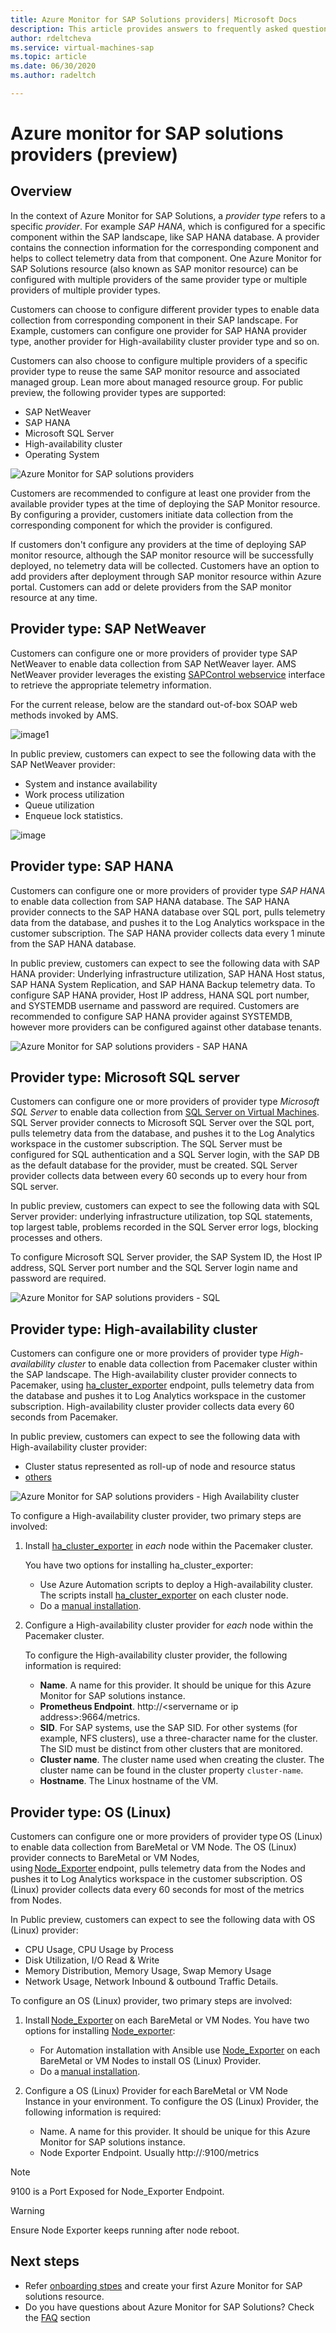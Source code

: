 ```yaml
---
title: Azure Monitor for SAP Solutions providers| Microsoft Docs
description: This article provides answers to frequently asked questions about Azure monitor for SAP solutions providers.
author: rdeltcheva
ms.service: virtual-machines-sap
ms.topic: article
ms.date: 06/30/2020
ms.author: radeltch

---
```


# Azure monitor for SAP solutions providers (preview)

## Overview  

In the context of Azure Monitor for SAP Solutions, a *provider type* refers to a specific *provider*. For example *SAP HANA*, which is configured for a specific component within the SAP landscape, like SAP HANA database. A provider contains the connection information for the corresponding component and helps to collect telemetry data from that component. One Azure Monitor for SAP Solutions resource (also known as SAP monitor resource) can be configured with multiple providers of the same provider type or multiple providers of multiple provider types.
   
Customers can choose to configure different provider types to enable data collection from corresponding component in their SAP landscape. For Example, customers can configure one provider for SAP HANA provider type, another provider for High-availability cluster provider type and so on.  

Customers can also choose to configure multiple providers of a specific provider type to reuse the same SAP monitor resource and associated managed group. Lean more about managed resource group. 
For public preview, the following provider types are supported:   
- SAP NetWeaver
- SAP HANA
- Microsoft SQL Server
- High-availability cluster
- Operating System

![Azure Monitor for SAP solutions providers](./media/azure-monitor-sap/azure-monitor-providers.png)

Customers are recommended to configure at least one provider from the available provider types at the time of deploying the SAP Monitor resource. By configuring a provider, customers initiate data collection from the corresponding component for which the provider is configured.   

If customers don't configure any providers at the time of deploying SAP monitor resource, although the SAP monitor resource will be successfully deployed, no telemetry data will be collected. Customers have an option to add providers after deployment through SAP monitor resource within Azure portal. Customers can add or delete providers from the SAP monitor resource at any time.

## Provider type: SAP NetWeaver

Customers can configure one or more providers of provider type SAP NetWeaver to enable data collection from SAP NetWeaver layer. AMS NetWeaver provider leverages the existing [SAPControl webservice](https://www.sap.com/documents/2016/09/0a40e60d-8b7c-0010-82c7-eda71af511fa.html) interface to retrieve the appropriate telemetry information.

For the current release, below are the standard out-of-box SOAP web methods invoked by AMS.

![image1](https://user-images.githubusercontent.com/75772258/114600036-820d8280-9cb1-11eb-9f25-d886ab1d5414.png)

In public preview, customers can expect to see the following data with the SAP NetWeaver provider: 
- System and instance availability
- Work process utilization
- Queue utilization
- Enqueue lock statistics.

![image](https://user-images.githubusercontent.com/75772258/114581825-a9f2eb00-9c9d-11eb-8e6f-79cee7c5093f.png)

## Provider type: SAP HANA

Customers can configure one or more providers of provider type *SAP HANA* to enable data collection from SAP HANA database. The SAP HANA provider connects to the SAP HANA database over SQL port, pulls telemetry data from the database, and pushes it to the Log Analytics workspace in the customer subscription. The SAP HANA provider collects data every 1 minute from the SAP HANA database.  

In public preview, customers can expect to see the following data with SAP HANA provider: Underlying infrastructure utilization, SAP HANA Host status, SAP HANA System Replication, and SAP HANA Backup telemetry data. 
To configure SAP HANA provider, Host IP address, HANA SQL port number, and SYSTEMDB username and password are required. Customers are recommended to configure SAP HANA provider against SYSTEMDB, however more providers can be configured against other database tenants.

![Azure Monitor for SAP solutions providers - SAP HANA](./media/azure-monitor-sap/azure-monitor-providers-hana.png)

## Provider type: Microsoft SQL server

Customers can configure one or more providers of provider type *Microsoft SQL Server* to enable data collection from [SQL Server on Virtual Machines](https://azure.microsoft.com/services/virtual-machines/sql-server/). SQL Server provider connects to Microsoft SQL Server over the SQL port, pulls telemetry data from the database, and pushes it to the Log Analytics workspace in the customer subscription. The SQL Server must be configured for SQL authentication and a SQL Server login, with the SAP DB as the default database for the provider, must be created. SQL Server provider collects data between every 60 seconds up to every hour from SQL server.  

In public preview, customers can expect to see the following data with SQL Server provider: underlying infrastructure utilization, top SQL statements, top largest table, problems recorded in the SQL Server error logs, blocking processes and others.  

To configure Microsoft SQL Server provider, the SAP System ID, the Host IP address, SQL Server port number and the SQL Server login name and password are required.

![Azure Monitor for SAP solutions providers - SQL](./media/azure-monitor-sap/azure-monitor-providers-sql.png)

## Provider type: High-availability cluster
Customers can configure one or more providers of provider type *High-availability cluster* to enable data collection from Pacemaker cluster within the SAP landscape. The High-availability cluster provider connects to Pacemaker,  using [ha_cluster_exporter](https://github.com/ClusterLabs/ha_cluster_exporter) endpoint, pulls telemetry data from the database and pushes it to Log Analytics workspace in the customer subscription. High-availability cluster provider collects data every 60 seconds from Pacemaker.  

In public preview, customers can expect to see the following data with High-availability cluster provider:   
 - Cluster status represented as roll-up of node and resource status 
 - [others](https://github.com/ClusterLabs/ha_cluster_exporter/blob/master/doc/metrics.md) 

![Azure Monitor for SAP solutions providers - High Availability cluster](./media/azure-monitor-sap/azure-monitor-providers-pacemaker-cluster.png)

To configure a High-availability cluster provider, two primary steps are involved:

1. Install [ha_cluster_exporter](https://github.com/ClusterLabs/ha_cluster_exporter) in *each* node within the Pacemaker cluster.

   You have two options for installing ha_cluster_exporter:
   
   - Use Azure Automation scripts to deploy a High-availability cluster. The scripts install [ha_cluster_exporter](https://github.com/ClusterLabs/ha_cluster_exporter) on each cluster node.  
   - Do a [manual installation](https://github.com/ClusterLabs/ha_cluster_exporter#manual-clone--build). 

2. Configure a High-availability cluster provider for *each* node within the Pacemaker cluster.

   To configure the High-availability cluster provider, the following information is required:
   
   - **Name**. A name for this provider. It should be unique for this Azure Monitor for SAP solutions instance.
   - **Prometheus Endpoint**. http\://\<servername or ip address\>:9664/metrics.
   - **SID**. For SAP systems, use the SAP SID. For other systems (for example, NFS clusters), use a three-character name for the cluster. The SID must be distinct from other clusters that are monitored.   
   - **Cluster name**. The cluster name used when creating the cluster. The cluster name can be found in the cluster property `cluster-name`.
   - **Hostname**. The Linux hostname of the VM.  

## Provider type: OS (Linux)
Customers can configure one or more providers of provider type OS (Linux) to enable data collection from BareMetal or VM Node. The OS (Linux) provider connects to BareMetal or VM Nodes, using [Node_Exporter](https://github.com/prometheus/node_exporter) endpoint, pulls telemetry data from the Nodes and pushes it to Log Analytics workspace in the customer subscription. OS (Linux) provider collects data every 60 seconds for most of the metrics from Nodes. 

In Public preview, customers can expect to see the following data with OS (Linux) provider: 
   - CPU Usage, CPU Usage by Process 
   - Disk Utilization, I/O Read & Write 
   - Memory Distribution, Memory Usage, Swap Memory Usage 
   - Network Usage, Network Inbound & outbound Traffic Details. 

To configure an OS (Linux) provider, two primary steps are involved:
1. Install [Node_Exporter](https://github.com/prometheus/node_exporter) on each BareMetal or VM Nodes.
   You have two options for installing [Node_exporter](https://github.com/prometheus/node_exporter): 
      - For Automation installation with Ansible use [Node_Exporter](https://github.com/prometheus/node_exporter) on each BareMetal or VM Nodes to install OS (Linux) Provider.  
      - Do a [manual installation](https://prometheus.io/docs/guides/node-exporter/).

2. Configure a OS (Linux) Provider for each BareMetal or VM Node Instance in your environment. 
   To configure the OS (Linux) Provider, the following information is required: 
      - Name. A name for this provider. It should be unique for this Azure Monitor for SAP solutions instance. 
      - Node Exporter Endpoint. Usually http://<servername or ip address>:9100/metrics 

> [!NOTE]
> 9100 is a Port Exposed for Node_Exporter Endpoint.

> [!Warning]
> Ensure Node Exporter keeps running after node reboot. 

## Next steps

- Refer [onboarding stpes](./azure-monitor-sap-quickstart.md) and create your first Azure Monitor for SAP solutions resource.
- Do you have questions about Azure Monitor for SAP Solutions? Check the [FAQ](./azure-monitor-faq.md) section
